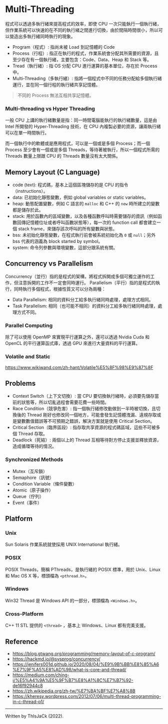 # Multi-Threading
程式可以透過多執行緒來提高程式的效率，即使 CPU 一次只能執行一個執行緒，但作業系統可以快速的在不同的執行緒之間進行切換，由於間隔時間很小，所以可以營造出多執行緒同時執行的現象。

* Program（程式）: 指尚未被 Load 到記憶體的 Code
* Process（行程）: 指正在執行的程式，作業系統會分配其所需要的資源，且至少存在有一個執行緒，主要包含：Code、Data、Heap 和 Stack 等。
* Tread（執行緒）: 指 OS 分配 CPU 進行運算的基本單位，存在於 Process 中。
* Multi-Threading（多執行緒）: 指將一個程式中不同的任務分配給多個執行緒運行，並在同一個行程的執行緒共享記憶體。
> 不同的 Process 無法互相共享記憶體。

### Multi-threading vs Hyper Threading
一般 CPU 上講的執行緒數量是指：同一時間電腦能執行的執行緒數量，這是由 Intel 所開發的 Hyper-Threading 技術，在 CPU 內複製必要的資源，讓兩執行緒可以在單一時間執行。

而一個執行中的軟體或是應用程式，可以是一個或是多個 Process；而一個 Process 至少會有一個或是多個 Threads，等待著被執行，所以一個程式所需的 Threads 數量上限跟 CPU 的 Threads 數量沒有太大關係。

## Memory Layout (C Language)
* code (text): 程式碼，基本上這個區塊儲存的是 CPU 的指令（instructions）。
* data: 已初始化靜態變數，例如 global variables or static variables。
* heap: 動態配置變數，例如 C 語言的 `malloc` 和 C++ 的 `new` 時所建立的變數都是儲存於此。
* stack: 用於函數內的區域變數，以及各種函數呼叫時需要儲存的資訊（例如函數回傳記憶體位址或者呼叫函數狀態等），每一次的 function call 都會建立一個 stack frame，來儲存該次呼叫的所有變數與狀態。
* bss: 未初始化靜態變數，在程式執行前會被系統初始化為 `0` 或 `null`；另外 bss 代表的涵義為 block started by symbol。
* system: 命令列參數與環境變數，這部分跟系統有關。

## Concurrency vs Parallelism
Concurrency（並行）指的是程式的架構，將程式拆開成多個可獨立運作的工作，但注意拆開的工作不一定會同時運行。
Parallelism（平行）指的是程式的執行，同時執行多個程式，根據性質又可以分為兩種：

* Data Parallelism: 相同的資料分工給多執行緒同時處理，處理方式相同。
* Task Parallelism: 相同（也可能不相同）的資料分工給多執行緒同時處理，處理方式不同。

### Parallel Computing
除了可以使用 OpenMP 來實現平行運算之外，還可以透過 Nvidia Cuda 和 OpenCL 的平行運算函式庫，透過 GPU 來進行大量資料的平行運算。

### Volatile and Static
https://www.wikiwand.com/zh-hant/Volatile%E5%8F%98%E9%87%8F

## Problems
* Context Switch（上下文切換）: 當 CPU 要切換執行緒時，必須要先儲存當前的狀態等，所以切亂過程會需要花費一些時間。
* Race Condition（競爭危害）: 指一個執行緒修改動做到一半時被切換，且切換後的 Thread 剛好也修改同一個地方，可能會發生記憶體洩漏、違規存取或是變數數值錯誤等不可預期之錯誤，解決方案就是使用 Critical Section。
* Critical Section（臨界區段）: 指存取共享資源的程式碼區域，這些不可被多個 Thread 存取。
* Deadlock（死結）: 兩個以上的 Thread 互相等待對方停止支援並釋放資源，造成循環等待的情況。

### Synchronized Methods
* Mutex（互斥鎖）
* Semaphore（訊號）
* Condition Variable（條件變數）
* Atomic（原子操作）
* Queue（佇列）
* Event（事件）

## Platform
### Unix
Sun Solaris 作業系統就使採用 UNIX International 執行緒。

### POSIX
POSIX Threads，簡稱 PThreads，是執行緒的 POSIX 標準，用於 Unix、Linux 和 Mac OS X 等，標頭檔為 `<pthread.h>`。

### Windows
Win32 Thread 是 Windows API 的一部分，標頭檔為 `<Windows.h>`。

### Cross-Platform
C++ 11 STL 提供的 `<thread>` ，基本上 Windows、Linux 都有完美支援。

## Reference
* https://blog.gtwang.org/programming/memory-layout-of-c-program/
* https://hackmd.io/@sysprog/concurrency/
* https://jenifers001d.github.io/2020/08/04/%E9%9B%BB%E8%85%A6%E7%9F%A5%E8%AD%98/what-is-core-and-thread/
* https://medium.com/ching-i/%E5%A4%9A%E5%9F%B7%E8%A1%8C%E7%B7%92-de16f92944c8
* https://zh.wikipedia.org/zh-tw/%E7%BA%BF%E7%A8%8B
* https://kheresy.wordpress.com/2012/07/06/multi-thread-programming-in-c-thread-p1/

------------------------------------------------------------
Written by ThIsJaCk (2022).